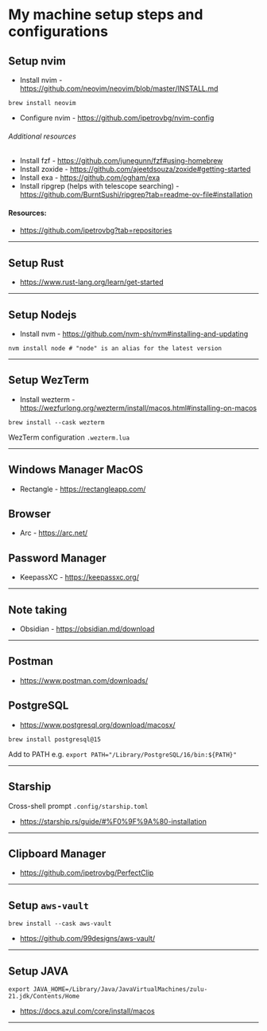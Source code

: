 # My machine setup steps and configurations

## Setup nvim
- Install nvim - https://github.com/neovim/neovim/blob/master/INSTALL.md

```
brew install neovim
```
- Configure nvim - https://github.com/ipetrovbg/nvim-config

###### Additional resources

- Install fzf - https://github.com/junegunn/fzf#using-homebrew
- Install zoxide - https://github.com/ajeetdsouza/zoxide#getting-started
- Install exa - https://github.com/ogham/exa
- Install ripgrep (helps with telescope searching) - https://github.com/BurntSushi/ripgrep?tab=readme-ov-file#installation

#### Resources:
- https://github.com/ipetrovbg?tab=repositories

---

## Setup Rust
- https://www.rust-lang.org/learn/get-started

---

## Setup Nodejs
- Install nvm - https://github.com/nvm-sh/nvm#installing-and-updating
```
nvm install node # "node" is an alias for the latest version
```

---

## Setup WezTerm
- Install wezterm - https://wezfurlong.org/wezterm/install/macos.html#installing-on-macos

```
brew install --cask wezterm
```

WezTerm configuration
`.wezterm.lua`

---

## Windows Manager MacOS

- Rectangle - https://rectangleapp.com/

## Browser

- Arc - https://arc.net/

## Password Manager
- KeepassXC - https://keepassxc.org/

---

## Note taking
- Obsidian - https://obsidian.md/download 

---

## Postman
- https://www.postman.com/downloads/

## PostgreSQL
- https://www.postgresql.org/download/macosx/
```
brew install postgresql@15
```
Add to PATH
e.g. `export PATH="/Library/PostgreSQL/16/bin:${PATH}"`

---

## Starship

Cross-shell prompt
`.config/starship.toml`
- https://starship.rs/guide/#%F0%9F%9A%80-installation

---

## Clipboard Manager

- https://github.com/ipetrovbg/PerfectClip

---

## Setup `aws-vault`

`brew install --cask aws-vault`

- https://github.com/99designs/aws-vault/ 

---

## Setup JAVA

`export JAVA_HOME=/Library/Java/JavaVirtualMachines/zulu-21.jdk/Contents/Home`

- https://docs.azul.com/core/install/macos

---
